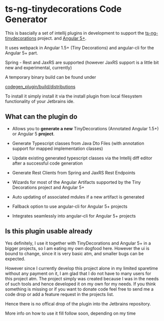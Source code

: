# ts-ng-tinydecorations Code Generator

This is bascially a set of intellij plugins in development
to support the [ts-ng-tinydecorations](https://github.com/werpu/ts-ng-tinydecorations) project.
and [Angular 5+](https://angular.io/).

It uses webpack in Angular 1.5+ (Tiny Decorations) and angular-cli for the Angular 5+ part.

Spring - Rest and JaxRS are supported (however JaxRS support is a little bit new and experimental, currently)

A temporary binary build can be found under

[codegen_plugin/build/distributions](https://github.com/werpu/tinydecscodegen/tree/master/codegen_plugin/build/distributions)

To install it simply install it via the install plugin from local filesystem
functionality of your Jetbrains ide.


## What can the plugin do

* Allows you to **generate a new** TinyDecorations (Annotated Angular 1.5+) or Angular 5 **project**.

* Generate Typescript classes from Java Dto Files (with annotation support for mapped implementation classes)
* Update existing generated typescript classes via the Intellij diff editor after
a successful code generation
* Generate Rest Clients from Spring and JaxRS Rest Endpoints
* Wizards for most of the Angular Artifacts supported by the Tiny Decorations project and Angular 5+
* Auto updating of associated mdules if a new artifact is generated
* Fallback option to use angular-cli for Angular 5+ projects
* Integrates seamlessly into angular-cli for Angular 5+ projects


## Is this plugin usable already

Yes definitely, I use it together with TinyDecorations and Angular 5+ in a bigger projects, 
so I am eating my own dogfood here. However the ui is bound to change, since it is very basic atm,
and smaller bugs can be expected. 

However since I currently develop
this project alone in my limited sparetime without any payment on it, I am glad that I do not have to many
users for this project atm. The project simply was created because I was in the needs of such tools
and hence developed it on my own for my needs. If you think something is missing or if you want to donate
code feel free to send me a code drop or add a feature request in the projects list.

Hence there is no offical drop of the plugin into the Jetbrains repository.

More info on how to use it fill follow soon, depending on my time

